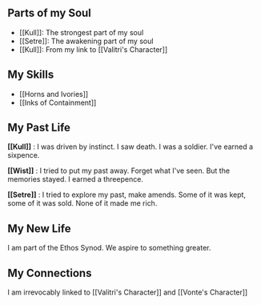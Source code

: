 ## Parts of my Soul

* [[Kull]]: The strongest part of my soul
* [[Setre]]: The awakening part of my soul
* [[Kull]]: From my link to [[Valitri's Character]]
## My Skills

* [[Horns and Ivories]]
* [[Inks of Containment]]
## My Past Life

**[[Kull]]** : I was driven by instinct. I saw death. I was a soldier. I've earned a sixpence.

**[[Wist]]** : I tried to put my past away. Forget what I've seen. But the memories stayed.  I earned a threepence.

**[[Setre]]** : I tried to explore my past, make amends. Some of it was kept, some of it was sold. None of it made me rich.
## My New Life

I am part of the Ethos Synod. We aspire to something greater.
## My Connections

I am irrevocably linked to [[Valitri's Character]] and [[Vonte's Character]]
 